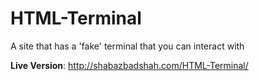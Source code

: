 # HTML-Terminal
A site that has a 'fake' terminal that you can interact with

__Live Version__: http://shabazbadshah.com/HTML-Terminal/